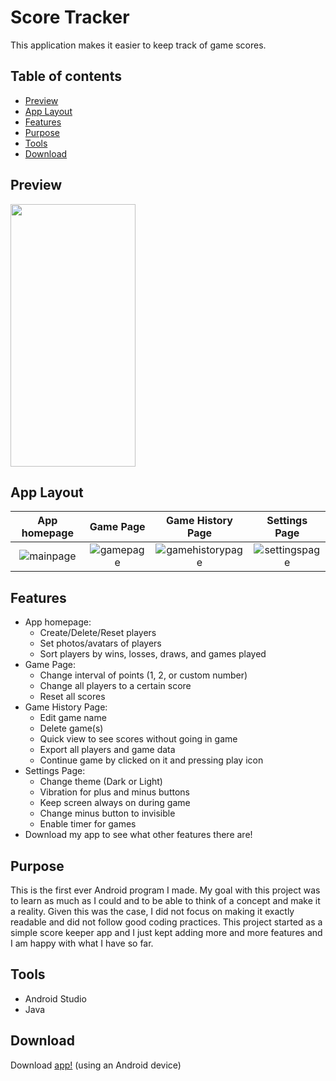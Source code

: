 # Score Tracker

This application makes it easier to keep track of game scores.

## Table of contents
* [Preview](#preview)
* [App Layout](#app-layout)
* [Features](#features)
* [Purpose](#purpose)
* [Tools](#tools)
* [Download](#download)

## Preview

<img src="score-tracker-gif.gif" width="200" height="420"/>

## App Layout

App homepage             |  Game Page | Game History Page | Settings Page
:-------------------------:|:-------------------------:|:-------------------------:|:-------------------------:
![mainpage](https://user-images.githubusercontent.com/33325959/103323002-9b860980-49f5-11eb-8dd0-17d2942dc56a.png)  | ![gamepage](https://user-images.githubusercontent.com/33325959/103323004-9e80fa00-49f5-11eb-958b-4a5a002067e6.png) | ![gamehistorypage](https://user-images.githubusercontent.com/33325959/103323006-a0e35400-49f5-11eb-8592-ad05d7dd9cef.png) | ![settingspage](https://user-images.githubusercontent.com/33325959/103323008-a345ae00-49f5-11eb-8b90-10dedf19fed0.png)

## Features

* App homepage: 
	* Create/Delete/Reset players
	* Set photos/avatars of players
	* Sort players by wins, losses, draws, and games played
* Game Page: 
	* Change interval of points (1, 2, or custom number)
	* Change all players to a certain score
	* Reset all scores
* Game History Page: 
	* Edit game name
	* Delete game(s) 
	* Quick view to see scores without going in game
	* Export all players and game data
	* Continue game by clicked on it and pressing play icon
* Settings Page:
	* Change theme (Dark or Light)
	* Vibration for plus and minus buttons
	* Keep screen always on during game
	* Change minus button to invisible
	* Enable timer for games
* Download my app to see what other features there are!

## Purpose
This is the first ever Android program I made. My goal with this project was to learn as much as I could and to be able to 
think of a concept and make it a reality. Given this was the case, I did not focus on making it exactly readable and did 
not follow good coding practices. This project started as a simple score keeper app and I just kept adding more and more 
features and I am happy with what I have so far. 
	
## Tools
* Android Studio
* Java

## Download

Download [app!](https://play.google.com/store/apps/details?id=com.akapps.scoretrackerv47&hl=en_US&gl=US) (using an Android device)
